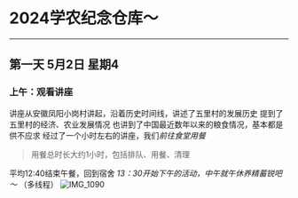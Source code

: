 # 2024学农纪念仓库～
***
## 第一天 5月2日 星期4
### 上午：观看讲座
讲座从安徽凤阳小岗村讲起，沿着历史时间线，讲述了五里村的发展历史
提到了五里村的经济、农业发展情况
也讲到了中国最近数年以来的粮食情况，基本都是供不应求
经过了一个小时左右的讲座，我们*前往食堂用餐*
> 用餐总时长大约1小时，包括排队、用餐、清理

平均12:40结束午餐，回到宿舍
*13：30开始下午的活动，中午就午休养精蓄锐吧～*
（多线程）
![IMG_1090](https://github.com/Puurestar/Memorial-of-Xuenong/assets/105161692/1309757d-49c8-420c-bc30-d5ab99ed7f31)
